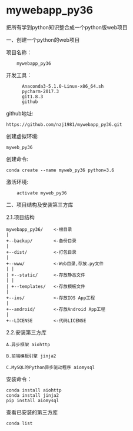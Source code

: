 # mywebapp_py36
把所有学到python知识整合成一个python版web项目

一、创建一个python的web项目

项目名称：
    
        mywebapp_py36

开发工具：
 
          Anaconda3-5.1.0-Linux-x86_64.sh
          pycharm-2017.3
          git1.8.3
          github
github地址:

    https://github.com/nzj1981/mywebapp_py36.git
    
创建虚拟环境:
 
    myweb_py36
    
创建命令:

    conda create --name myweb_py36 python=3.6


激活环境:
      
        activate myweb_py36
    
二、项目结构及安装第三方库


2.1.项目结构


    mywebapp_py36/    <-根目录
    |
    +--backup/        <-备份目录
    |
    +--dist/          <-打包目录
    |
    +--www/           <-Web目录,存放.py文件
    | |
    | +--static/      <-存放静态文件
    | |
    | +--templates/   <-存放模板文件
    |
    +--ios/           <-存放IOS App工程
    |
    +--android/       <-存放Android App工程
    |
    +--LICENSE        <-代码LICENSE
 
    
2.2.安装第三方库

    A.异步框架 aiohttp
    
    B.前端模板引擎 jinja2
    
    C.MySQL的Python异步驱动程序 aiomysql

安装命令：

    conda install aiohttp
    conda install jinja2
    pip install aiomysql
查看已安装的第三方库

    conda list

